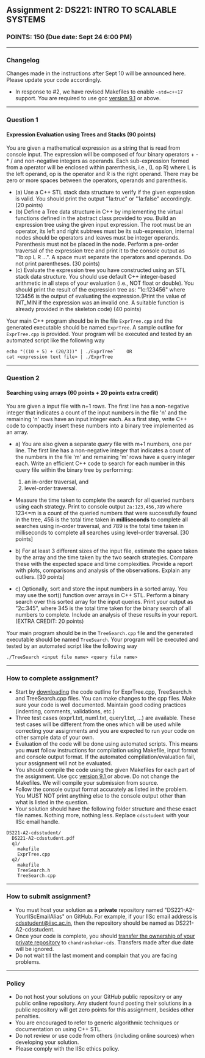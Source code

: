 ## Assignment 2: DS221: INTRO TO SCALABLE SYSTEMS 

### POINTS: 150 (Due date: Sept 24 6:00 PM)

-----------------------
### Changelog

Changes made in the instructions after Sept 10 will be announced here. Please update your code accordingly.

* In response to #2, we have revised Makefiles to enable `-std=c++17` support. You are required to use gcc [version 9.1](https://lwn.net/Articles/787385/) or above.

-----------------------
### Question 1
#### Expression Evaluation using Trees and Stacks (90 points)

You are given a mathematical expression as a string that is read from console input. The expression will be composed of four binary operators + - * / and non-negative integers as operands. Each sub-expression formed from a operator will be enclosed within parenthesis, i.e., (L op R) where L is the left operand, op is the operator and R is the right operand. There may be zero or more spaces between the operators, operands and parenthesis.

* (a) Use a C++ STL stack data structure to verify if the given expression is valid. You should print the output "1a:true" or "1a:false" accordingly. (20 points)
* (b) Define a Tree data structure in C++ by implementing the virtual functions defined in the abstract class provided to you. Build an expression tree using the given input expression. The root must be an operator, its left and right subtrees must be its sub-expression, internal nodes should be operators and leaves must be integer operands. Parenthesis must not be placed in the node. Perform a pre-order traversal of the expression tree and print it to the console output as "1b:op L R ...". A space must separate the operators and operands. Do not print parentheses. (30 points)
* (c) Evaluate the expression tree you have constructed using an STL stack data structure. You should use default C++ integer-based arithmetic in all steps of your evaluation (i.e., NOT float or double). You should print the result of the expression tree as: "1c:123456" where 123456 is the output of evaluating the expression.(Print the value of INT_MIN if the expression was an invalid one. A suitable function is already provided in the skeleton code) (40 points)

Your main C++ program should be in the file `ExprTree.cpp` and the generated executable should be named `ExprTree`. A sample outline for `ExprTree.cpp` is provided. Your program will be executed and tested by an automated script like the following way
```
echo "((10 + 5) + (20/3))" | ./ExprTree`    OR
cat <expression text file> | ./ExprTree
```

-----------------------
### Question 2
#### Searching using arrays (60 points + 20 points extra credit)
You are given a input file with n+1 rows. The first line has a non-negative integer that indicates a count of the input numbers in the file 'n' and the remaining 'n' rows have an input integer each. As a first step, write C++ code to compactly insert these numbers into a binary tree implemented as an array.

* a) You are also given a separate _query_ file with m+1 numbers, one per line. The first line has a non-negative integer that indicates a count of the numbers in the file 'm' and remaining 'm' rows have a query integer each. Write an efficient C++ code to search for each number in this query file within the binary tree by performing:
  1. an in-order traversal, and 
  2. level-order traversal. 
* Measure the time taken to complete the search for all queried numbers using each strategy. Print to console output `2a:123,456,789` where 123<=m is a count of the queried numbers that were successfully found in the tree, 456 is the total time taken in **milliseconds** to complete all searches using in-order traversal, and 789 is the total time taken in milliseconds to complete all searches using level-order traversal. [30 points]

* b) For at least 3 different sizes of the input file, estimate the space taken by the array and the time taken by the two search strategies. Compare these with the expected space and time complexities. Provide a report with plots, comparisons and analysis of the observations. Explain any outliers. [30 points]

* c) Optionally, sort and store the input numbers in a sorted array. You may use the sort() function over arrays in C++ STL. Perform a binary search over this sorted array for the input queries. Print your output as "2c:345", where 345 is the total time taken for the binary search of all numbers to complete. Include an analysis of these results in your report. (EXTRA CREDIT: 20 points)

Your main program should be in the `TreeSearch.cpp` file and the generated executable should be named `TreeSearch`. Your program will be executed and tested by an automated script like the following way
```
./TreeSearch <input file name> <query file name>
```
-----------------------
### How to complete assignment?
* Start by [downloading](https://github.com/DS221-2021/Assignment2/archive/refs/heads/main.zip) the code outline for ExprTree.cpp, TreeSearch.h and TreeSearch.cpp files. You can make changes to the cpp files. Make sure your code is well documented. Maintain good coding practices (indenting, comments, validations, etc.)
* Three test cases (expr1.txt, num1.txt, query1.txt, ...) are available. These test cases will be different from the ones which will be used while correcting your assignments and you are expected to run your code on other sample data of your own.
* Evaluation of the code will be done using automated scripts. This means you **must** follow instructions for compilation using Makefile, input format and console output format. If the automated compilation/evaluation fail, your assignment will not be evaluated.
* You should compile the code using the given Makefiles for each part of the assignment. Use gcc [version 9.1 ](https://lwn.net/Articles/787385/) or above. Do not change the Makefiles. We will compile your submission from source.
* Follow the console output format accurately as listed in the problem. You MUST NOT print anything else to the console output other than what is listed in the question. 
* Your solution should have the following folder structure and these exact file names. Nothing more, nothing less. Replace `cdsstudent` with your IISc email handle.
```
DS221-A2-cdsstudent/
  DS221-A2-cdsstudent.pdf
  q1/
    makefile
    ExprTree.cpp
  q2/
    makefile
    TreeSearch.h
    TreeSearch.cpp
```   
  
-----------------------
### How to submit assignment?
* You must host your solution as a **private** repository named "DS221-A2-YourIIScEmailAlias" on GitHub. For example, if your IISc email address is cdsstudent@iisc.ac.in, then the repository should be named as DS221-A2-cdsstudent.
* Once your code is complete, you should [transfer the ownership of your private repository](https://docs.github.com/en/github/administering-a-repository/managing-repository-settings/transferring-a-repository#transferring-a-repository-owned-by-your-user-account) to `chandrashekar-cds`. Transfers made after due date will be ignored.
* Do not wait till the last moment and complain that you are facing problems. 

-----------------------
### Policy
* Do not host your solutions on your GitHub public repository or any public online repository. Any student found posting their solutions in a public repository will get zero points for this assignment, besides other penalties. 
* You are encouraged to refer to generic algorithmic techniques or documentation on using C++ STL.
* Do not review or use code from others (including online sources) when developing your solution. 
* Please comply with the IISc ethics policy.
